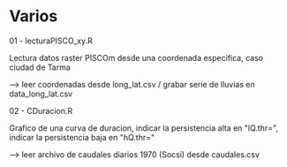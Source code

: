 # Varios
01 - lecturaPISCO_xy.R <p>
Lectura datos raster PISCOm desde una coordenada especifica, caso ciudad de Tarma <p>
--> leer coordenadas desde long_lat.csv / grabar serie de lluvias en data_long_lat.csv <p>
02 - CDuracion.R <p>
Grafico de una curva de duracion, indicar la persistencia alta en "lQ.thr=", indicar la persistencia baja en "hQ.thr="<p>
  --> leer archivo de caudales diarios 1970 (Socsi) desde caudales.csv
